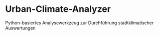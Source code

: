 # Urban-Climate-Analyzer
Python-basiertes Analysewerkzeug zur Durchführung stadtklimatischer Auswertungen
